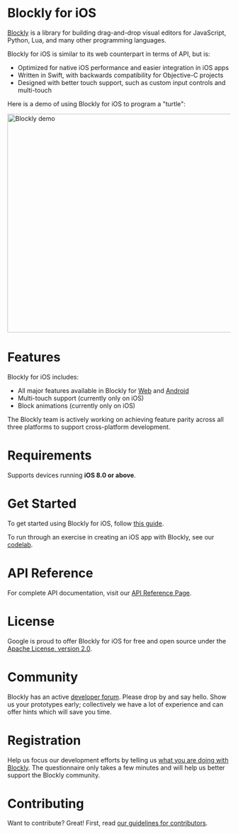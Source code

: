 # Blockly for iOS

[Blockly][1] is a library for building drag-and-drop visual editors for
JavaScript, Python, Lua, and many other programming languages.

Blockly for iOS is similar to its web counterpart in terms of API, but is:

- Optimized for native iOS performance and easier integration in iOS apps
- Written in Swift, with backwards compatibility for Objective-C projects
- Designed with better touch support, such as custom input controls and
multi-touch

Here is a demo of using Blockly for iOS to program a "turtle":

<img src="http://google.github.io/blockly-ios/demo.gif" alt="Blockly demo" width="700px" height="494px" />

# Features

Blockly for iOS includes:

- All major features available in Blockly for [Web][2] and [Android][3]
- Multi-touch support (currently only on iOS)
- Block animations (currently only on iOS)

The Blockly team is actively working on achieving feature parity across
all three platforms to support cross-platform development.

# Requirements

Supports devices running **iOS 8.0 or above**.

# Get Started

To get started using Blockly for iOS, follow [this guide][4].

To run through an exercise in creating an iOS app with Blockly, see our [codelab][10].

# API Reference

For complete API documentation, visit our [API Reference Page][5].

# License

Google is proud to offer Blockly for iOS for free and open source
under the [Apache License, version 2.0][6].

# Community

Blockly has an active [developer forum][7]. Please drop by and say hello. Show us
your prototypes early; collectively we have a lot of experience and can offer
hints which will save you time.

# Registration

Help us focus our development efforts by telling us [what you are doing with
Blockly][8]. The questionnaire only takes a few minutes and will help us better
support the Blockly community.

# Contributing

Want to contribute? Great! First, read [our guidelines for contributors][9].

[1]: https://developer.google.com/blockly/ "Blockly documentation"
[2]: https://github.com/google/blockly "Blockly for Web repo on GitHub"
[3]: https://github.com/google/blockly-android "Blockly for Android repo on GitHub"
[4]: https://developer.google.com/blockly/guides/get-started/ios "Blockly for iOS developer tutorial"
[5]: https://developer.google.com/blockly/reference/ios "Blockly for iOS API Reference Documentation"
[6]: https://github.com/google/blockly-ios/blob/master/LICENSE "Apache open source license, version 2.0"
[7]: https://groups.google.com/forum/#!forum/blockly "Blockly developer forum"
[8]: https://developers.google.com/blockly/registration "Blockly developer registration form"
[9]: https://github.com/google/blockly-ios/blob/master/CONTRIBUTING.md "Contributor guidelines"
[10]: https://developers.google.com/blockly/codelab/ios
